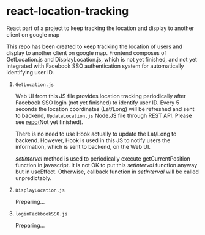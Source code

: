 # react-location-tracking

React part of a project to keep tracking the location and display to another client on google map

This [repo](https://github.com/michaelmong/react-location-tracking "react-location-tracking") has been created to keep tracking the location of users and display to another client on google map. Frontend composes of GetLocation.js and DisplayLocation.js, which is not yet finished, and not yet integrated with Facebook SSO authentication system for automatically identifying user ID.

  1. ``GetLocation.js``
  
      Web UI from this JS file provides location tracking periodically after Facebook SSO login (not yet finished) to identify user ID. Every 5 seconds the location coordinates (Lat/Long) will be refreshed and sent to backend, ``UpdateLocation.js`` Node.JS file through REST API. Please see [repo](https://github.com/michaelmong/nodejs-location-tracking "nodejs-location-tracking")(Not yet finished).
      
      There is no need to use Hook actually to update the Lat/Long to backend. However, Hook is used in this JS to notify users the information, which is sent to backend, on the Web UI. 
      
      _setInterval_ method is used to periodically execute getCurrentPosition function in javascript. It is not OK to put this _setInterval_ function anyway but in useEffect. Otherwise, callback function in _setInterval_ will be called unpredictably.
  2. ``DisplayLocation.js``

      Preparing...
  3. ``loginFackbookSSO.js``

      Preparing...
  